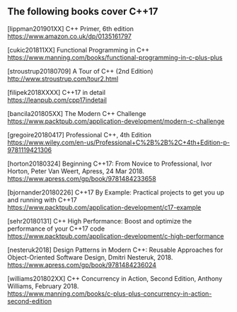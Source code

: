 The following books cover C++17
-------------------------------

[lippman201901XX] C++ Primer, 6th edition  
https://www.amazon.co.uk/dp/0135161797

[cukic201811XX] Functional Programming in C++  
https://www.manning.com/books/functional-programming-in-c-plus-plus

[stroustrup20180709] A Tour of C++ (2nd Edition)  
http://www.stroustrup.com/tour2.html

[filipek2018XXXX] C++17 in detail  
https://leanpub.com/cpp17indetail

[bancila201805XX] The Modern C++ Challenge  
https://www.packtpub.com/application-development/modern-c-challenge

[gregoire20180417] Professional C++, 4th Edition  
https://www.wiley.com/en-us/Professional+C%2B%2B%2C+4th+Edition-p-9781119421306

[horton20180324] Beginning C++17: From Novice to Professional, Ivor Horton, Peter Van Weert, Apress, 24 Mar 2018.  
https://www.apress.com/gp/book/9781484233658

[bjornander20180226] C++17 By Example: Practical projects to get you up and running with C++17  
https://www.packtpub.com/application-development/c17-example

[sehr20180131] C++ High Performance: Boost and optimize the performance of your C++17 code  
https://www.packtpub.com/application-development/c-high-performance

[nesteruk2018] Design Patterns in Modern C++: Reusable Approaches for Object-Oriented Software Design, Dmitri Nesteruk, 2018.  
https://www.apress.com/gp/book/9781484236024

[williams201802XX] C++ Concurrency in Action, Second Edition, Anthony Williams, February 2018.  
https://www.manning.com/books/c-plus-plus-concurrency-in-action-second-edition

[roth2017XXYY] Clean C++, Sustainable Software Development Patterns and Best Practices with C++ 17, Stephan Roth, 2017.  
https://www.apress.com/gp/book/9781484227923

[josuttis20171215] C++17 - The Complete Guide, Nicolai Josuttis, December 15, 2017.  
http://cppstd17.com

[odwyer20170928] Mastering the C++17 STL: Make full use of the standard library components in C++17, Arthur O'Dwyer, September 28, 2017.  
https://www.packtpub.com/application-development/mastering-c17-stl

[jossuttis20170914] C++ Templates: The Complete Guide, Second Edition, Vandevoorde, Jossuttis.  
http://tmplbook.com

[galowicz20170628] C++17 STL Cookbook: Discover the latest enhancements to functional programming and lambda expressions, Jacek Galowicz.  
https://www.packtpub.com/application-development/c17-stl-cookbook

[201705XX] Modern C++ Programming Cookbook, May 2017.  
https://www.packtpub.com/application-development/modern-c-programming-cookbook

Sams Teach Yourself C++ in One Hour a Day, 8th Edition, January 2, 2017.
